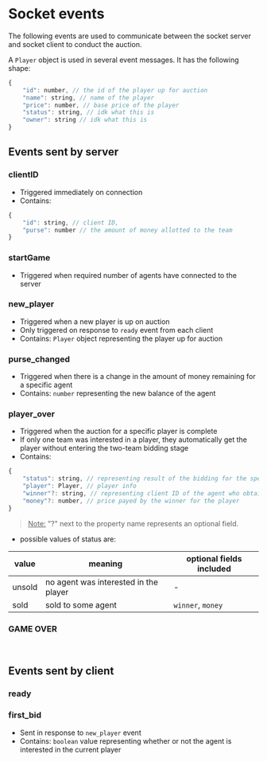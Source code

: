 # Socket events

The following events are used to communicate between the socket server and socket client to conduct the auction.

A `Player` object is used in several event messages. It has the following shape:
```js
{
    "id": number, // the id of the player up for auction
    "name": string, // name of the player
    "price": number, // base price of the player
    "status": string, // idk what this is
    "owner": string // idk what this is
}
```

## Events sent by server

### clientID
- Triggered immediately on connection
- Contains:
```js
{
    "id": string, // client ID,
    "purse": number // the amount of money allotted to the team
}
```

### startGame
- Triggered when required number of agents have connected to the server

### new_player
- Triggered when a new player is up on auction
- Only triggered on response to `ready` event from each client
- Contains: `Player` object representing the player up for auction



### purse_changed
- Triggered when there is a change in the amount of money remaining for a specific agent
- Contains: `number` representing the new balance of the agent

### player_over
- Triggered when the auction for a specific player is complete
- If only one team was interested in a player, they automatically get the player without entering the two-team bidding stage
- Contains:
```js
{
    "status": string, // representing result of the bidding for the specific player,
    "player": Player, // player info
    "winner"?: string, // representing client ID of the agent who obtained the player
    "money"?: number, // price payed by the winner for the player
}
```
> <u>Note:</u> "?" next to the property name represents an optional field.
- possible values of status are:

value | meaning | optional fields included
------|---------|--------------------------
unsold | no agent was interested in the player | -
sold | sold to some agent | `winner`, `money`



### GAME OVER

<br>

## Events sent by client

### ready


### first_bid
- Sent in response to `new_player` event
- Contains: `boolean` value representing whether or not the agent is interested in the current player

